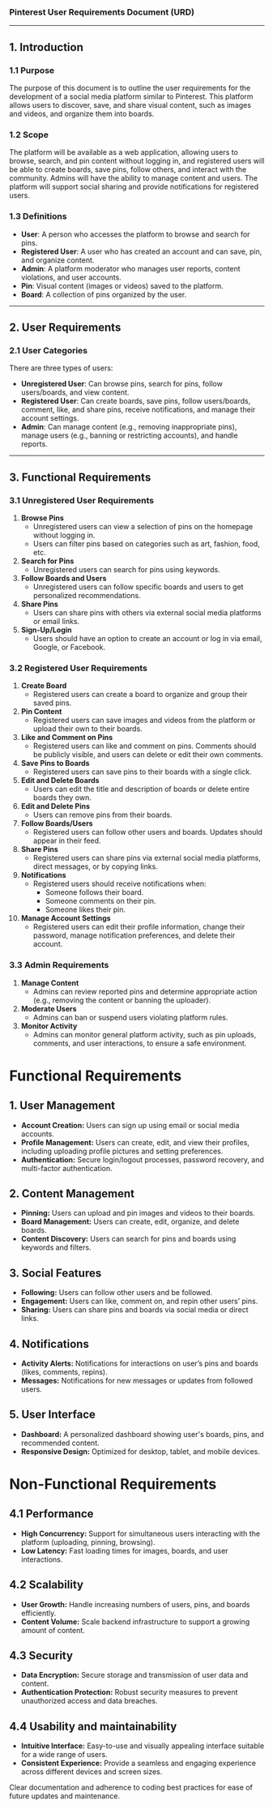 ### Pinterest User Requirements Document (URD)

---

## 1. **Introduction**

### 1.1 Purpose
The purpose of this document is to outline the user requirements for the development of a social media platform similar to Pinterest. This platform allows users to discover, save, and share visual content, such as images and videos, and organize them into boards.

### 1.2 Scope
The platform will be available as a web application, allowing users to browse, search, and pin content without logging in, and registered users will be able to create boards, save pins, follow others, and interact with the community. Admins will have the ability to manage content and users. The platform will support social sharing and provide notifications for registered users.

### 1.3 Definitions
- **User**: A person who accesses the platform to browse and search for pins.
- **Registered User**: A user who has created an account and can save, pin, and organize content.
- **Admin**: A platform moderator who manages user reports, content violations, and user accounts.
- **Pin**: Visual content (images or videos) saved to the platform.
- **Board**: A collection of pins organized by the user.

---

## 2. **User Requirements**

### 2.1 User Categories
There are three types of users:
- **Unregistered User**: Can browse pins, search for pins, follow users/boards, and view content.
- **Registered User**: Can create boards, save pins, follow users/boards, comment, like, and share pins, receive notifications, and manage their account settings.
- **Admin**: Can manage content (e.g., removing inappropriate pins), manage users (e.g., banning or restricting accounts), and handle reports.

---

## 3. **Functional Requirements**

### 3.1 Unregistered User Requirements
1. **Browse Pins**
   - Unregistered users can view a selection of pins on the homepage without logging in.
   - Users can filter pins based on categories such as art, fashion, food, etc.
2. **Search for Pins**
   - Unregistered users can search for pins using keywords.
3. **Follow Boards and Users**
   - Unregistered users can follow specific boards and users to get personalized recommendations.
4. **Share Pins**
   - Users can share pins with others via external social media platforms or email links.
5. **Sign-Up/Login**
   - Users should have an option to create an account or log in via email, Google, or Facebook.

### 3.2 Registered User Requirements
1. **Create Board**
   - Registered users can create a board to organize and group their saved pins.
2. **Pin Content**
   - Registered users can save images and videos from the platform or upload their own to their boards.
3. **Like and Comment on Pins**
   - Registered users can like and comment on pins. Comments should be publicly visible, and users can delete or edit their own comments.
4. **Save Pins to Boards**
   - Registered users can save pins to their boards with a single click.
5. **Edit and Delete Boards**
   - Users can edit the title and description of boards or delete entire boards they own.
6. **Edit and Delete Pins**
   - Users can remove pins from their boards.
7. **Follow Boards/Users**
   - Registered users can follow other users and boards. Updates should appear in their feed.
8. **Share Pins**
   - Registered users can share pins via external social media platforms, direct messages, or by copying links.
9. **Notifications**
   - Registered users should receive notifications when:
     - Someone follows their board.
     - Someone comments on their pin.
     - Someone likes their pin.
10. **Manage Account Settings**
    - Registered users can edit their profile information, change their password, manage notification preferences, and delete their account.

### 3.3 Admin Requirements
1. **Manage Content**
   - Admins can review reported pins and determine appropriate action (e.g., removing the content or banning the uploader).
2. **Moderate Users**
   - Admins can ban or suspend users violating platform rules.
3. **Monitor Activity**
   - Admins can monitor general platform activity, such as pin uploads, comments, and user interactions, to ensure a safe environment.

# Functional Requirements

## 1. User Management
- **Account Creation:** Users can sign up using email or social media accounts.
- **Profile Management:** Users can create, edit, and view their profiles, including uploading profile pictures and setting preferences.
- **Authentication:** Secure login/logout processes, password recovery, and multi-factor authentication.

## 2. Content Management
- **Pinning:** Users can upload and pin images and videos to their boards.
- **Board Management:** Users can create, edit, organize, and delete boards.
- **Content Discovery:** Users can search for pins and boards using keywords and filters.

## 3. Social Features
- **Following:** Users can follow other users and be followed.
- **Engagement:** Users can like, comment on, and repin other users’ pins.
- **Sharing:** Users can share pins and boards via social media or direct links.

## 4. Notifications
- **Activity Alerts:** Notifications for interactions on user’s pins and boards (likes, comments, repins).
- **Messages:** Notifications for new messages or updates from followed users.

## 5. User Interface
- **Dashboard:** A personalized dashboard showing user's boards, pins, and recommended content.
- **Responsive Design:** Optimized for desktop, tablet, and mobile devices.

# Non-Functional Requirements

## 4.1 Performance
- **High Concurrency:** Support for simultaneous users interacting with the platform (uploading, pinning, browsing).
- **Low Latency:** Fast loading times for images, boards, and user interactions.

## 4.2 Scalability
- **User Growth:** Handle increasing numbers of users, pins, and boards efficiently.
- **Content Volume:** Scale backend infrastructure to support a growing amount of content.

## 4.3 Security
- **Data Encryption:** Secure storage and transmission of user data and content.
- **Authentication Protection:** Robust security measures to prevent unauthorized access and data breaches.

## 4.4 Usability and maintainability
- **Intuitive Interface:** Easy-to-use and visually appealing interface suitable for a wide range of users.
- **Consistent Experience:** Provide a seamless and engaging experience across different devices and screen sizes.

 Clear documentation and adherence to coding best practices for ease of future updates and maintenance.

